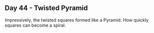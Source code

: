 ## Day 44 - Twisted Pyramid

Impressively, the twisted squares formed like a Pyramid.  How quickly squares can become a spiral.